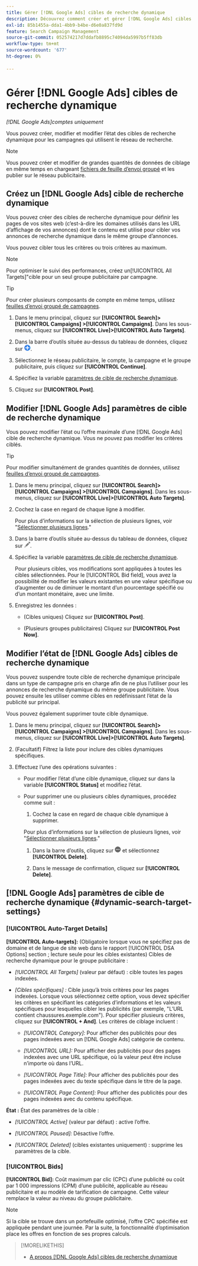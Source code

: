 ```yaml
---
title: Gérer [!DNL Google Ads] cibles de recherche dynamique
description: Découvrez comment créer et gérer [!DNL Google Ads] cibles de recherche dynamique.
exl-id: 85b1455a-dda1-4bb9-b4be-d6e0a837fd9d
feature: Search Campaign Management
source-git-commit: 052574217d7ddafb8895c74094da5997b5ff83db
workflow-type: tm+mt
source-wordcount: '677'
ht-degree: 0%

---
```


# Gérer [!DNL Google Ads] cibles de recherche dynamique

*[!DNL Google Ads]comptes uniquement*

Vous pouvez créer, modifier et modifier l’état des cibles de recherche dynamique pour les campagnes qui utilisent le réseau de recherche.

>[!NOTE]
>
>Vous pouvez créer et modifier de grandes quantités de données de ciblage en même temps en chargeant [fichiers de feuille d’envoi groupé](/help/search-social-commerce/campaign-management/bulksheets/bulksheet-about.md) et les publier sur le réseau publicitaire.

## Créez un [!DNL Google Ads] cible de recherche dynamique

Vous pouvez créer des cibles de recherche dynamique pour définir les pages de vos sites web (c’est-à-dire les domaines utilisés dans les URL d’affichage de vos annonces) dont le contenu est utilisé pour cibler vos annonces de recherche dynamique dans le même groupe d’annonces.

Vous pouvez cibler tous les critères ou trois critères au maximum.

>[!NOTE]
>
>Pour optimiser le suivi des performances, créez un[!UICONTROL All Targets]&quot;cible pour un seul groupe publicitaire par campagne.

>[!TIP]
>
>Pour créer plusieurs composants de compte en même temps, utilisez [feuilles d’envoi groupé de campagnes](/help/search-social-commerce/campaign-management/bulksheets/bulksheet-about.md).

1. Dans le menu principal, cliquez sur **[!UICONTROL Search]> [!UICONTROL Campaigns] >[!UICONTROL Campaigns]**. Dans les sous-menus, cliquez sur **[!UICONTROL Live]>[!UICONTROL Auto Targets]**.

1. Dans la barre d’outils située au-dessus du tableau de données, cliquez sur ![Créer](/help/search-social-commerce/assets/add.png "Créer").

1. Sélectionnez le réseau publicitaire, le compte, la campagne et le groupe publicitaire, puis cliquez sur **[!UICONTROL Continue]**.

1. Spécifiez la variable [paramètres de cible de recherche dynamique](#dynamic-search-target-settings).

1. Cliquez sur **[!UICONTROL Post]**.

## Modifier [!DNL Google Ads] paramètres de cible de recherche dynamique

Vous pouvez modifier l’état ou l’offre maximale d’une [!DNL Google Ads] cible de recherche dynamique. Vous ne pouvez pas modifier les critères ciblés.

>[!TIP]
>
>Pour modifier simultanément de grandes quantités de données, utilisez [feuilles d’envoi groupé de campagnes](/help/search-social-commerce/campaign-management/bulksheets/bulksheet-about.md).

1. Dans le menu principal, cliquez sur **[!UICONTROL Search]> [!UICONTROL Campaigns] >[!UICONTROL Campaigns]**. Dans les sous-menus, cliquez sur **[!UICONTROL Live]>[!UICONTROL Auto Targets]**.

1. Cochez la case en regard de chaque ligne à modifier.

   Pour plus d’informations sur la sélection de plusieurs lignes, voir &quot;[Sélectionner plusieurs lignes](/help/search-social-commerce/common-tasks/navigation-editing-selection/multiple-rows-select.md).&quot;

1. Dans la barre d’outils située au-dessus du tableau de données, cliquez sur ![Modifier](/help/search-social-commerce/assets/edit.png "Modifier").

1. Spécifiez la variable [paramètres de cible de recherche dynamique](#dynamic-search-target-settings).

   Pour plusieurs cibles, vos modifications sont appliquées à toutes les cibles sélectionnées. Pour le [!UICONTROL Bid field], vous avez la possibilité de modifier les valeurs existantes en une valeur spécifique ou d’augmenter ou de diminuer le montant d’un pourcentage spécifié ou d’un montant monétaire, avec une limite.

1. Enregistrez les données :

   * (Cibles uniques) Cliquez sur **[!UICONTROL Post]**.

   * (Plusieurs groupes publicitaires) Cliquez sur **[!UICONTROL Post Now]**.

## Modifier l’état de [!DNL Google Ads] cibles de recherche dynamique

Vous pouvez suspendre toute cible de recherche dynamique principale dans un type de campagne pris en charge afin de ne plus l’utiliser pour les annonces de recherche dynamique du même groupe publicitaire. Vous pouvez ensuite les utiliser comme cibles en redéfinissant l’état de la publicité sur principal.

Vous pouvez également supprimer toute cible dynamique.

1. Dans le menu principal, cliquez sur **[!UICONTROL Search]> [!UICONTROL Campaigns] >[!UICONTROL Campaigns]**. Dans les sous-menus, cliquez sur **[!UICONTROL Live]>[!UICONTROL Auto Targets]**.

1. (Facultatif) Filtrez la liste pour inclure des cibles dynamiques spécifiques.

1. Effectuez l’une des opérations suivantes :

   * Pour modifier l’état d’une cible dynamique, cliquez sur dans la variable **[!UICONTROL Status]** et modifiez l’état.

   * Pour supprimer une ou plusieurs cibles dynamiques, procédez comme suit :

      1. Cochez la case en regard de chaque cible dynamique à supprimer.

     Pour plus d’informations sur la sélection de plusieurs lignes, voir &quot;[Sélectionner plusieurs lignes](/help/search-social-commerce/common-tasks/navigation-editing-selection/multiple-rows-select.md).&quot;

      1. Dans la barre d’outils, cliquez sur ![Plus](/help/search-social-commerce/assets/more.png "Plus") et sélectionnez **[!UICONTROL Delete]**.

      1. Dans le message de confirmation, cliquez sur **[!UICONTROL Delete]**.

## [!DNL Google Ads] paramètres de cible de recherche dynamique {#dynamic-search-target-settings}

### [!UICONTROL Auto-Target Details]

**[!UICONTROL Auto-targets]:** (Obligatoire lorsque vous ne spécifiez pas de domaine et de langue de site web dans le rapport [!UICONTROL DSA Options] section ; lecture seule pour les cibles existantes) Cibles de recherche dynamique pour le groupe publicitaire :

* *[!UICONTROL All Targets]* (valeur par défaut) : cible toutes les pages indexées.

* *\[Cibles spécifiques\] :* Cible jusqu’à trois critères pour les pages indexées. Lorsque vous sélectionnez cette option, vous devez spécifier les critères en spécifiant les catégories d’informations et les valeurs spécifiques pour lesquelles cibler les publicités (par exemple, &quot;L’URL contient chaussures.exemple.com&quot;). Pour spécifier plusieurs critères, cliquez sur **[!UICONTROL + And]**. Les critères de ciblage incluent :

   * *[!UICONTROL Category]:* Pour afficher des publicités pour des pages indexées avec un [!DNL Google Ads] catégorie de contenu.

   * *[!UICONTROL URL]:* Pour afficher des publicités pour des pages indexées avec une URL spécifique, où la valeur peut être incluse n’importe où dans l’URL.

   * *[!UICONTROL Page Title]:* Pour afficher des publicités pour des pages indexées avec du texte spécifique dans le titre de la page.

   * *[!UICONTROL Page Content]:* Pour afficher des publicités pour des pages indexées avec du contenu spécifique.

**État :** État des paramètres de la cible :

* *[!UICONTROL Active]* (valeur par défaut) : active l’offre.

* *[!UICONTROL Paused]:* Désactive l’offre.

* *[!UICONTROL Deleted]* (cibles existantes uniquement) : supprime les paramètres de la cible.

### [!UICONTROL Bids]

**[!UICONTROL Bid]:** Coût maximum par clic (CPC) d’une publicité ou coût par 1 000 impressions (CPM) d’une publicité, applicable au réseau publicitaire et au modèle de tarification de campagne. Cette valeur remplace la valeur au niveau du groupe publicitaire.

>[!NOTE]
>
>Si la cible se trouve dans un portefeuille optimisé, l’offre CPC spécifiée est appliquée pendant une journée. Par la suite, la fonctionnalité d’optimisation place les offres en fonction de ses propres calculs.

>[!MORELIKETHIS]
>
>* [A propos [!DNL Google Ads] cibles de recherche dynamique](dynamic-search-target-about.md)

